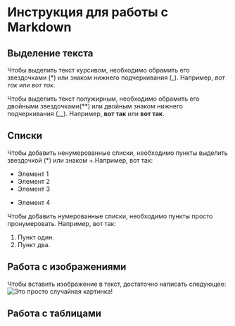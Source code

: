 # Инструкция для работы с Markdown

## Выделение текста

Чтобы выделить текст курсивом, необходимо обрамить его звездочками (*) или знаком нижнего подчеркивания (_). Например, *вот так* или _вот так_.

Чтобы выделить текст полужирным, необходимо обрамить его двойными звездочками(**) или двойным знаком нижнего подчеркивания (__). Например, **вот так** или __вот так__. 

## Списки

Чтобы добавить ненумерованные списки, необходимо пункты выделить звездочкой (*) или знаком +.Например, вот так:
* Элемент 1
* Элемент 2
* Элемент 3
+ Элемент 4

Чтобы добавить нумерованные списки, необходимо пункты просто пронумеровать. Например, вот так:
1. Пункт один.
2. Пункт два.


## Работа с изображениями

Чтобы вставить изображение в текст, достаточно написать следующее:
![Это просто случайная картинка!](nature.jpg)

## Работа с таблицами


